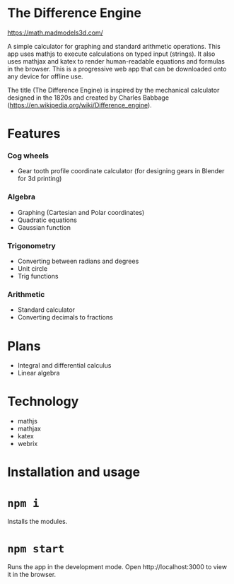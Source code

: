 # The Difference Engine

https://math.madmodels3d.com/

A simple calculator for graphing and standard arithmetic operations. This app uses mathjs to execute calculations on typed input (strings). It also uses mathjax and katex to render human-readable equations and formulas in the browser. This is a progressive web app that can be downloaded onto any device for offline use.

The title (The Difference Engine) is inspired by the mechanical calculator designed in the 1820s and created by Charles Babbage (https://en.wikipedia.org/wiki/Difference_engine).

# Features

### Cog wheels

* Gear tooth profile coordinate calculator (for designing gears in Blender for 3d printing)

### Algebra

* Graphing (Cartesian and Polar coordinates)
* Quadratic equations
* Gaussian function

### Trigonometry
* Converting between radians and degrees
* Unit circle
* Trig functions

### Arithmetic

* Standard calculator
* Converting decimals to fractions

# Plans

* Integral and differential calculus
* Linear algebra

# Technology

* mathjs
* mathjax
* katex
* webrix

# Installation and usage

# `npm i`

Installs the modules.

# `npm start` 

Runs the app in the development mode.
Open http://localhost:3000 to view it in the browser.
